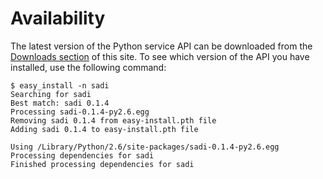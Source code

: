 # Availability #

The latest version of the Python service API can be downloaded from the [Downloads section](http://code.google.com/p/sadi/downloads/list) of this site.  To see which version of the API you have installed, use the following command:
```
$ easy_install -n sadi
Searching for sadi
Best match: sadi 0.1.4
Processing sadi-0.1.4-py2.6.egg
Removing sadi 0.1.4 from easy-install.pth file
Adding sadi 0.1.4 to easy-install.pth file

Using /Library/Python/2.6/site-packages/sadi-0.1.4-py2.6.egg
Processing dependencies for sadi
Finished processing dependencies for sadi
```